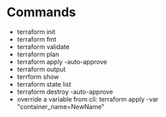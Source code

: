 # Commands

- terraform init
- terraform fmt
- terraform validate
- terraform plan
- terraform apply -auto-approve
- terraform output
- terrform show
- terraform state list
- terraform destroy -auto-approve
- override a variable from cli: terraform apply -var "container_name=NewName"